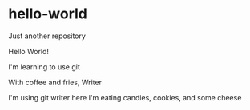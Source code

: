 # hello-world
Just another repository

Hello World!

I'm learning to use git


With coffee and fries,
Writer

I'm using git writer here
I'm eating candies, cookies, and some cheese
